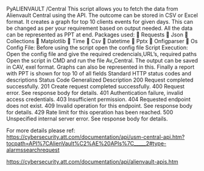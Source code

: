 PyALIENVAULT /Central 
This script allows you to fetch the data from Alienvault  Central using the API. The outcome can be stored in CSV or Excel format.  It creates a graph for top 10 clients events for given days. This can be changed as per your requirement based on output needed. All the data can be represented as PPT at end.
Packages used:
	Requests 
	Json
	Collections
	Matplotlib
	Time
	Csv
	Datetime
	Pptx
	Onfigparser
	Os
Config File: Before using the script open the config file 
Script Execution:
Open the config file and give the required credencials,URL’s, required paths
Open the script in CMD and run the file Av_Central. 
The output can be saved in CAV, exel format.
Graphs can also be represented in this.
Finally  a report with PPT is shown for top 10 of all fields 
Standard HTTP status codes and descriptions
Status Code	Generalized Description
200	Request completed successfully.
201	Create request completed successfully.
400	Request error. See response body for details.
401	Authentication failure, invalid access credentials.
403	Insufficient permission.
404	Requested endpoint does not exist.
409	Invalid operation for this endpoint. See response body for details.
429	Rate limit for this operation has been reached.
500	Unspecified internal server error. See response body for details.


For more details please ref: https://cybersecurity.att.com/documentation/api/usm-central-api.htm?tocpath=API%7CAlienVault%C2%AE%20APIs%7C_____2#type-alarmssearchrequest
 
https://cybersecurity.att.com/documentation/api/alienvault-apis.htm
